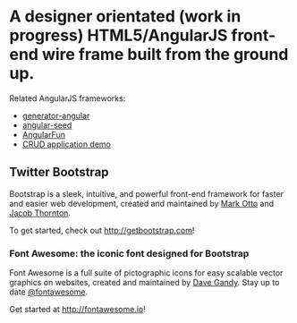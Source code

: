 <h1>A designer orientated (work in progress) HTML5/AngularJS front-end wire frame built from the ground up.</h1>
<p>Related AngularJS frameworks:</p>
<ul>
    <li>
        <a href="https://github.com/yeoman/generator-angular">generator-angular</a>
    </li>
    <li>
        <a href="https://github.com/angular/angular-seed">angular-seed</a>
    </li>
    <li>
        <a href="https://github.com/CaryLandholt/AngularFun">AngularFun</a>
    </li>
    <li>
        <a href="https://github.com/angular-app/angular-app">CRUD application demo</a>
    </li>
</ul>
<h2>Twitter Bootstrap </h2>
<p>Bootstrap is a sleek, intuitive, and powerful front-end framework for faster and easier web development, created and maintained by <a href="http://twitter.com/mdo">Mark Otto</a> and <a href="http://twitter.com/fat">Jacob Thornton</a>.</p>
<p>To get started, check out <a href="http://getbootstrap.com">http://getbootstrap.com</a>!</p>
<h3>Font Awesome: the iconic font designed for Bootstrap</h3>
<p>Font Awesome is a full suite of pictographic icons for easy scalable vector graphics on websites, created and maintained by <a href="http://twitter.com/davegandy">Dave Gandy</a>. Stay up to date <a href="http://twitter.com/fontawesome">@fontawesome</a>.</p>
<p>Get started at <a href="http://fontawesome.io">http://fontawesome.io</a>!</p>